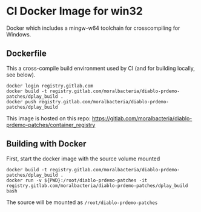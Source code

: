 # CI Docker Image for win32

Docker which includes a mingw-w64 toolchain for crosscompiling for Windows.

## Dockerfile

This a cross-compile build environment used by CI (and for building locally, see below).

    docker login registry.gitlab.com
    docker build -t registry.gitlab.com/moralbacteria/diablo-prdemo-patches/dplay_build .
    docker push registry.gitlab.com/moralbacteria/diablo-prdemo-patches/dplay_build

This image is hosted on this repo: https://gitlab.com/moralbacteria/diablo-prdemo-patches/container_registry

## Building with Docker

First, start the docker image with the source volume mounted

    docker build -t registry.gitlab.com/moralbacteria/diablo-prdemo-patches/dplay_build .
    docker run -v ${PWD}:/root/diablo-prdemo-patches -it registry.gitlab.com/moralbacteria/diablo-prdemo-patches/dplay_build bash

The source will be mounted as `/root/diablo-prdemo-patches`
